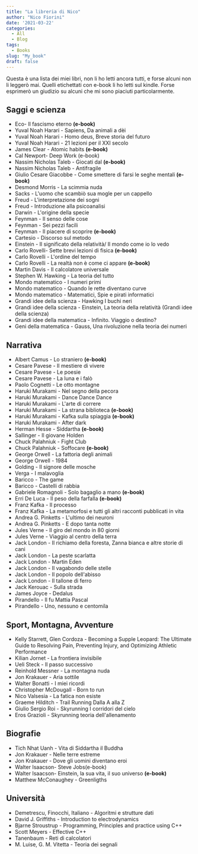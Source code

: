 ```yaml
---
title: "La libreria di Nico"
author: "Nico Fiorini"
date: '2021-03-22'
categories: 
  - All
  - Blog
tags: 
  - Books
slug: "My_book"
draft: false
---
```


Questa è una lista dei miei libri, non li ho letti ancora tutti, e forse alcuni non li leggerò mai. Quelli etichettati con e-book li ho letti sul kindle.
Forse esprimerò un giudizio su alcuni che mi sono piaciuti particolarmente.

## Saggi e scienza

* Eco- Il fascismo eterno **(e-book)**
* Yuval Noah Harari - Sapiens, Da animali a dèi
* Yuval Noah Harari - Homo deus, Breve storia del futuro
* Yuval Noah Harari - 21 lezioni per il XXI secolo
* James Clear - Atomic habits **(e-book)**
* Cal Newport- Deep Work (e-book)
* Nassim Nicholas Taleb - Giocati dal **(e-book)**
* Nassim Nicholas Taleb - Antifragile
* Giulio Cesare Giacobbe - Come smettere di farsi le seghe mentali **(e-book)**
* Desmond Morris - La scimmia nuda
* Sacks - L'uomo che scambiò sua mogle per un cappello
* Freud - L'interpretazione dei sogni
* Freud - Introduzione alla psicoanalisi
* Darwin - L'origine della specie
* Feynman - Il senso delle cose
* Feynman - Sei pezzi facili
* Feynman - Il piacere di scoprire **(e-book)**
* Cartesio - Discorso sul metodo
* Einstein - Il significato della relatività/ Il mondo come io lo vedo
* Carlo Rovelli- Sette brevi lezioni di fisica **(e-book)**
* Carlo Rovelli - L'ordine del tempo
* Carlo Rovelli - La realtà non è come ci appare **(e-book)**
* Martin Davis - Il calcolatore universale
* Stephen W. Hawking - La teoria del tutto
* Mondo matematico - I numeri primi
* Mondo matematico - Quando le rette diventano curve
* Mondo matematico - Matematici, Spie e pirati informatici
* Grandi idee della scienza - Hawking I buchi neri
* Grandi idee della scienza - Einstein, La teoria della relatività (Grandi idee della scienza)
* Grandi idee della matematica - Infinito. Viaggio o destino?
* Geni della matematica - Gauss, Una rivoluzione nella teoria dei numeri

## Narrativa

* Albert Camus - Lo straniero **(e-book)**
* Cesare Pavese - Il mestiere di vivere
* Cesare Pavese - Le poesie
* Cesare Pavese - La luna e i falò
* Paolo Cognetti - Le otto montagne
* Haruki Murakami - Nel segno della pecora
* Haruki Murakami - Dance Dance Dance
* Haruki Murakami - L'arte di correre
* Haruki Murakami - La strana biblioteca **(e-book)**
* Haruki Murakami - Kafka sulla spiaggia **(e-book)**
* Haruki Murakami - After dark
* Herman Hesse - Siddartha **(e-book)**
* Sallinger - Il giovane Holden
* Chuck Palahniuk - Fight Club
* Chuck Palahniuk - Soffocare **(e-book)**
* George Orwell - La fattoria degli animali
* George Orwell - 1984
* Golding - Il signore delle mosche
* Verga - I malavoglia
* Baricco - The game
* Baricco - Castelli di rabbia
* Gabriele Romagnoli - Solo bagaglio a mano **(e-book)**
* Erri De Luca - Il peso della farfalla **(e-book)**
* Franz Kafka - Il processo
* Franz Kafka - La metamorfosi e tutti gli altri racconti pubblicati in vita
* Andrea G. Pinketts - L'ultimo dei neuroni
* Andrea G. Pinketts - E dopo tanta notte
* Jules Verne - Il giro del mondo in 80 giorni
* Jules Verne - Viaggio al centro della terra
* Jack London - Il richiamo della foresta, Zanna bianca e altre storie di cani
* Jack London - La peste scarlatta
* Jack London - Martin Eden
* Jack London - Il vagabondo delle stelle
* Jack London - Il popolo dell'abisso
* Jack London - Il tallone di ferro
* Jack Kerouac - Sulla strada
* James Joyce - Dedalus
* Pirandello - Il fu Mattia Pascal
* Pirandello - Uno, nessuno e centomila

## Sport, Montagna, Avventure

* Kelly Starrett, Glen Cordoza - Becoming a Supple Leopard: The Ultimate Guide
  to Resolving Pain, Preventing Injury, and Optimizing Athletic Performance
* Kilian Jornet - La frontiera invisibile
* Ueli Steck - Il passo successivo
* Reinhold Messner - La montagna nuda
* Jon Krakauer - Aria sottile
* Walter Bonatti - I miei ricordi
* Christopher McDougall - Born to run
* Nico Valsesia - La fatica non esiste
* Graeme Hilditch - Trail Running Dalla A alla Z
* Giulio Sergio Roi - Skyrunning I corridori del cielo
* Eros Grazioli - Skyrunning teoria dell'allenamento

## Biografie

* Tich Nhat Uanh - Vita di Siddartha il Buddha
* Jon Krakauer - Nelle terre estreme
* Jon Krakauer - Dove gli uomini diventano eroi
* Walter Isaacson- Steve Jobs(e-book)
* Walter Isaacson- Einstein, la sua vita, il suo universo **(e-book)**
* Matthew McConaughey - Greenligths

## Università

* Demetrescu, Finocchi, Italiano - Algoritmi e strutture dati
* David J. Griffiths - Introduction to electrodynamics
* Bjarne Stroustrup - Programming, Principles and practice using C++
* Scott Meyers - Effective C++
* Tanenbaum - Reti di calcolatori
* M. Luise, G. M. Vitetta - Teoria dei segnali


